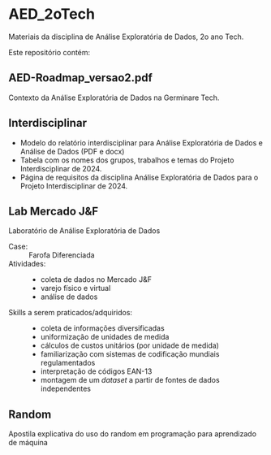 # AED_2oTech
Materiais da disciplina de Análise Exploratória de Dados, 2o ano Tech.

Este repositório contém:
## AED-Roadmap_versao2.pdf
Contexto da Análise Exploratória de Dados na Germinare Tech.

## Interdisciplinar 
<ul>
  <li>Modelo do relatório interdisciplinar para Análise Exploratória de Dados e Análise de Dados (PDF e docx)</li>
  <li>Tabela com os nomes dos grupos, trabalhos e temas do Projeto Interdisciplinar de 2024.</li>
  <li>Página de requisitos da disciplina Análise Exploratória de Dados para o Projeto Interdisciplinar de 2024.</li>
</ul>

## Lab Mercado J&F
Laboratório de Análise Exploratória de Dados<dl>
  <dt>Case:</dt>
  <dd>Farofa Diferenciada</dd>
  <dt>Atividades:</dt>
  <dd><ul>
    <li>coleta de dados no Mercado J&F</li>
    <li>varejo físico e virtual</li>
    <li>análise de dados</li>
    </ul>
  </dd>
  <dt>Skills a serem praticados/adquiridos:</dt>
  <dd><ul>
    <li>coleta de informações diversificadas</li>
    <li>uniformização de unidades de medida</li>
    <li>cálculos de custos unitários (por unidade de medida)</li>
    <li>familiarização com sistemas de codificação mundiais regulamentados</li>
    <li>interpretação de códigos EAN-13</li>
    <li>montagem de um <i>dataset</i> a partir de fontes de dados independentes</li>
    </ul>
  </dd>
</dl>


## Random
Apostila explicativa do uso do random em programação para aprendizado de máquina
